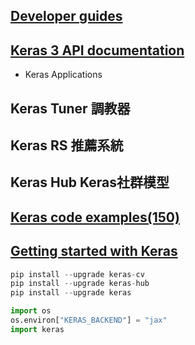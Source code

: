## [Developer guides](https://keras.io/guides/)
## [Keras 3 API documentation](https://keras.io/api/)
- Keras Applications
## Keras Tuner 調教器
## Keras RS 推薦系統
## Keras Hub Keras社群模型
## [Keras code examples(150)](https://keras.io/examples/)
## [Getting started with Keras](https://keras.io/getting_started/)
```python
pip install --upgrade keras-cv
pip install --upgrade keras-hub
pip install --upgrade keras
```
```python
import os
os.environ["KERAS_BACKEND"] = "jax"
import keras
```
